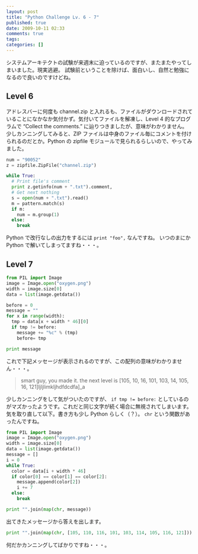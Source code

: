 ```yaml
---
layout: post
title: "Python Challenge Lv. 6 - 7"
published: true
date: 2009-10-11 02:33
comments: true
tags:
categories: []
---
```


システムアーキテクトの試験が来週末に迫っているのですが、またまたやってしまいました。現実逃避。
試験前ということを除けば、面白いし、自然と勉強になるので良いのですけどね。

## Level 6

アドレスバーに何度も channel.zip と入れるも、ファイルがダウンロードされていることになかなか気付かず。気付いてファイルを解凍し、Level 4 的なプログラムで &#8220;Collect the comments.&#8221; に辿りつきましたが、意味がわかりません。
少しカンニングしてみると、ZIP ファイルは中身のファイル毎にコメントを付けられるのだとか。Python の zipfile モジュールで見られるらしいので、やってみました。

```py
num = "90052"
z = zipfile.ZipFile("channel.zip")

while True:
  # Print file's comment
  print z.getinfo(num + ".txt").comment,
  # Get next nothing
  s = open(num + ".txt").read()
  m = pattern.match(s)
  if m:
    num = m.group(1)
  else:
    break
```

Python で改行なしの出力をするには `print "foo",` なんですね。
いつのまにか Python で解いてしまってますね・・・。

## Level 7

```py
from PIL import Image
image = Image.open("oxygen.png")
width = image.size[0]
data = list(image.getdata())

before = 0
message = ""
for x in range(width):
  tmp = data[x + width * 46][0]
  if tmp != before:
    message += "%c" % (tmp)
    before= tmp

print message
```

これで下記メッセージが表示されるのですが、この配列の意味がわかりません・・・。

> smart guy, you made it. the next level is [105, 10, 16, 101, 103, 14, 105, 16, 121]ljljlimkljhdfdcdfa]\_a

少しカンニングをして気がついたのですが、 `if tmp != before:` としているのがマズかったようです。これだと同じ文字が続く場合に無視されてしまいます。
気を取り直して以下。書き方も少し Python らしく（？）。
`chr` という関数があったんですね。

```py
from PIL import Image
image = Image.open("oxygen.png")
width = image.size[0]
data = list(image.getdata())
message = []
i = 0
while True:
  color = data[i + width * 46]
  if color[0] == color[1] == color[2]:
    message.append(color[2])
    i += 7
  else:
    break

print "".join(map(chr, message))
```

出てきたメッセージから答えを出します。

```py
print "".join(map(chr, [105, 110, 116, 101, 103, 114, 105, 116, 121]))
```

何だかカンニングしてばかりですね・・・。
